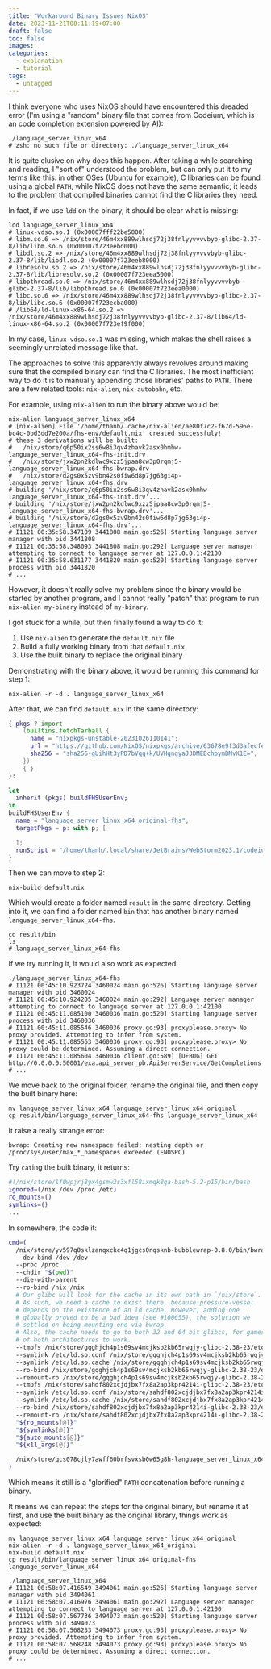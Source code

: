```yaml
---
title: "Workaround Binary Issues NixOS"
date: 2023-11-21T00:11:19+07:00
draft: false
toc: false
images:
categories:
  - explanation
  - tutorial
tags:
  - untagged
---
```


I think everyone who uses NixOS should have encountered this dreaded error (I'm
using a "random" binary file that comes from Codeium, which is an code
completion extension powered by AI):

```shell
./language_server_linux_x64
# zsh: no such file or directory: ./language_server_linux_x64
```

It is quite elusive on why does this happen. After taking a while searching and
reading, I "sort of" understood the problem, but can only put it to my terms
like this: in other OSes (Ubuntu for example), C libraries can be found using a
global `PATH`, while NixOS does not have the same semantic; it leads to the
problem that compiled binaries cannot find the C libraries they need. 

In fact, if we use `ldd` on the binary, it should be clear what is missing:

```shell
ldd language_server_linux_x64
# linux-vdso.so.1 (0x00007fff22be5000)
# libm.so.6 => /nix/store/46m4xx889wlhsdj72j38fnlyyvvvvbyb-glibc-2.37-8/lib/libm.so.6 (0x00007f723eebd000)
# libdl.so.2 => /nix/store/46m4xx889wlhsdj72j38fnlyyvvvvbyb-glibc-2.37-8/lib/libdl.so.2 (0x00007f723eeb8000)
# libresolv.so.2 => /nix/store/46m4xx889wlhsdj72j38fnlyyvvvvbyb-glibc-2.37-8/lib/libresolv.so.2 (0x00007f723eea5000)
# libpthread.so.0 => /nix/store/46m4xx889wlhsdj72j38fnlyyvvvvbyb-glibc-2.37-8/lib/libpthread.so.0 (0x00007f723eea0000)
# libc.so.6 => /nix/store/46m4xx889wlhsdj72j38fnlyyvvvvbyb-glibc-2.37-8/lib/libc.so.6 (0x00007f723ecba000)
# /lib64/ld-linux-x86-64.so.2 => /nix/store/46m4xx889wlhsdj72j38fnlyyvvvvbyb-glibc-2.37-8/lib64/ld-linux-x86-64.so.2 (0x00007f723ef9f000)
```

In my case, `linux-vdso.so.1` was missing, which makes the shell raises a
seemingly unrelated message like that.

The approaches to solve this apparently always revolves around making sure that
the compiled binary can find the C libraries. The most inefficient way to do it
is to manually appending those libraries' paths to `PATH`. There are a few
related tools: `nix-alien`, `nix-autobahn`, etc.

For example, using `nix-alien` to run the binary above would be:

```
nix-alien language_server_linux_x64
# [nix-alien] File '/home/thanh/.cache/nix-alien/ae80f7c2-f67d-596e-bc4c-0bd3dd7e200a/fhs-env/default.nix' created successfuly!
# these 3 derivations will be built:
#   /nix/store/q6p50ix2ss6w8i3qv4zhavk2asx0hmhw-language_server_linux_x64-fhs-init.drv
#   /nix/store/jxw2pn2kdlwc9xzz5jpaa8cw3p0rqmj5-language_server_linux_x64-fhs-bwrap.drv
#   /nix/store/d2gs0x5zv9bn42s0fiw6d8p7jg63gi4p-language_server_linux_x64-fhs.drv
# building '/nix/store/q6p50ix2ss6w8i3qv4zhavk2asx0hmhw-language_server_linux_x64-fhs-init.drv'...
# building '/nix/store/jxw2pn2kdlwc9xzz5jpaa8cw3p0rqmj5-language_server_linux_x64-fhs-bwrap.drv'...
# building '/nix/store/d2gs0x5zv9bn42s0fiw6d8p7jg63gi4p-language_server_linux_x64-fhs.drv'...
# I1121 00:35:58.347109 3441808 main.go:526] Starting language server manager with pid 3441808
# I1121 00:35:58.348093 3441808 main.go:292] Language server manager attempting to connect to language server at 127.0.0.1:42100
# I1121 00:35:58.631177 3441820 main.go:520] Starting language server process with pid 3441820
# ...
```

However, it doesn't really solve my problem since the binary would be started by
another program, and I cannot really "patch" that program to run `nix-alien
my-binary` instead of `my-binary`.

I got stuck for a while, but then finally found a way to do it:

1. Use `nix-alien` to generate the `default.nix` file
2. Build a fully working binary from that `default.nix`
3. Use the built binary to replace the original binary

Demonstrating with the binary above, it would be running this command for step
1:

```shell
nix-alien -r -d . language_server_linux_x64
```

After that, we can find `default.nix` in the same directory:

```nix
{ pkgs ? import
    (builtins.fetchTarball {
      name = "nixpkgs-unstable-20231026110141";
      url = "https://github.com/NixOS/nixpkgs/archive/63678e9f3d3afecfeafa0acead6239cdb447574c.tar.gz";
      sha256 = "sha256-gUihHt3yPD7bVqg+k/UVHgngyaJ3DMEBchbymBMvK1E=";
    })
    { }
}:

let
  inherit (pkgs) buildFHSUserEnv;
in
buildFHSUserEnv {
  name = "language_server_linux_x64_original-fhs";
  targetPkgs = p: with p; [

  ];
  runScript = "/home/thanh/.local/share/JetBrains/WebStorm2023.1/codeium/24a3d58b54b2e4df9d1281d09dd1f8818fe4b519/language_server_linux_x64";
}
```

Then we can move to step 2:

```shell
nix-build default.nix
```

Which would create a folder named `result` in the same directory. Getting into
it, we can find a folder named `bin` that has another binary named
`language_server_linux_x64-fhs`.

```shell
cd result/bin
ls
# language_server_linux_x64-fhs
```

If we try running it, it would also work as expected:

```shell
./language_server_linux_x64-fhs
# I1121 00:45:10.923724 3460024 main.go:526] Starting language server manager with pid 3460024
# I1121 00:45:10.924205 3460024 main.go:292] Language server manager attempting to connect to language server at 127.0.0.1:42100
# I1121 00:45:11.085100 3460036 main.go:520] Starting language server process with pid 3460036
# I1121 00:45:11.085546 3460036 proxy.go:93] proxyplease.proxy> No proxy provided. Attempting to infer from system.
# I1121 00:45:11.085563 3460036 proxy.go:93] proxyplease.proxy> No proxy could be determined. Assuming a direct connection.
# I1121 00:45:11.085604 3460036 client.go:589] [DEBUG] GET http://0.0.0.0:50001/exa.api_server_pb.ApiServerService/GetCompletions
# ...
```

We move back to the original folder, rename the original file, and then copy the
built binary here:

```shell
mv language_server_linux_x64 language_server_linux_x64_original
cp result/bin/language_server_linux_x64-fhs language_server_linux_x64
```

It raise a really strange error:

```
bwrap: Creating new namespace failed: nesting depth or /proc/sys/user/max_*_namespaces exceeded (ENOSPC)
```

Try `cat`ing the built binary, it returns:

```bash
#!/nix/store/lf0wpjrj8yx4gsmw2s3xfl58ixmqk8qa-bash-5.2-p15/bin/bash
ignored=(/nix /dev /proc /etc)
ro_mounts=()
symlinks=()
...
```

In somewhere, the code it:

```bash
cmd=(
  /nix/store/yv597q0sklzanqxckc4q1jgcs0nqsknb-bubblewrap-0.8.0/bin/bwrap
  --dev-bind /dev /dev
  --proc /proc
  --chdir "$(pwd)"
  --die-with-parent
  --ro-bind /nix /nix
  # Our glibc will look for the cache in its own path in `/nix/store`.
  # As such, we need a cache to exist there, because pressure-vessel
  # depends on the existence of an ld cache. However, adding one
  # globally proved to be a bad idea (see #100655), the solution we
  # settled on being mounting one via bwrap.
  # Also, the cache needs to go to both 32 and 64 bit glibcs, for games
  # of both architectures to work.
  --tmpfs /nix/store/gqghjch4p1s69sv4mcjksb2kb65rwqjy-glibc-2.38-23/etc \
  --symlink /etc/ld.so.conf /nix/store/gqghjch4p1s69sv4mcjksb2kb65rwqjy-glibc-2.38-23/etc/ld.so.conf \
  --symlink /etc/ld.so.cache /nix/store/gqghjch4p1s69sv4mcjksb2kb65rwqjy-glibc-2.38-23/etc/ld.so.cache \
  --ro-bind /nix/store/gqghjch4p1s69sv4mcjksb2kb65rwqjy-glibc-2.38-23/etc/rpc /nix/store/gqghjch4p1s69sv4mcjksb2kb65rwqjy-glibc-2.38-23/etc/rpc \
  --remount-ro /nix/store/gqghjch4p1s69sv4mcjksb2kb65rwqjy-glibc-2.38-23/etc \
  --tmpfs /nix/store/sahdf802xcjdjbx7fx8a2ap3kpr4214i-glibc-2.38-23/etc \
  --symlink /etc/ld.so.conf /nix/store/sahdf802xcjdjbx7fx8a2ap3kpr4214i-glibc-2.38-23/etc/ld.so.conf \
  --symlink /etc/ld.so.cache /nix/store/sahdf802xcjdjbx7fx8a2ap3kpr4214i-glibc-2.38-23/etc/ld.so.cache \
  --ro-bind /nix/store/sahdf802xcjdjbx7fx8a2ap3kpr4214i-glibc-2.38-23/etc/rpc /nix/store/sahdf802xcjdjbx7fx8a2ap3kpr4214i-glibc-2.38-23/etc/rpc \
  --remount-ro /nix/store/sahdf802xcjdjbx7fx8a2ap3kpr4214i-glibc-2.38-23/etc \
  "${ro_mounts[@]}"
  "${symlinks[@]}"
  "${auto_mounts[@]}"
  "${x11_args[@]}"

  /nix/store/qcs078cjly7awff60brfsvxsb0w65g8h-language_server_linux_x64-fhs-init "$@"
)
```

Which means it still is a "glorified" `PATH` concatenation before running a
binary.

It means we can repeat the steps for the original binary, but rename it at first,
and use the built binary as the original library, things work as expected:

```shell
mv language_server_linux_x64 language_server_linux_x64_original
nix-alien -r -d . language_server_linux_x64_original
nix-build default.nix
cp result/bin/language_server_linux_x64_original-fhs language_server_linux_x64

./language_server_linux_x64
# I1121 00:58:07.416549 3494061 main.go:526] Starting language server manager with pid 3494061
# I1121 00:58:07.416976 3494061 main.go:292] Language server manager attempting to connect to language server at 127.0.0.1:42100
# I1121 00:58:07.567736 3494073 main.go:520] Starting language server process with pid 3494073
# I1121 00:58:07.568233 3494073 proxy.go:93] proxyplease.proxy> No proxy provided. Attempting to infer from system.
# I1121 00:58:07.568248 3494073 proxy.go:93] proxyplease.proxy> No proxy could be determined. Assuming a direct connection.
# ...
```

